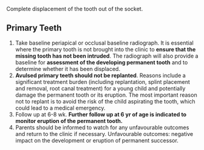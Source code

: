 Complete displacement of the tooth out of the socket.

## Primary Teeth
1. Take baseline periapical or occlusal baseline radiograph. It is essential where the primary tooth is not brought into the clinic to **ensure that the missing tooth has not been intruded**. The radiograph will also provide a baseline for **assessment of the developing permanent tooth** and to determine whether it has been displaced.
2. **Avulsed primary teeth should not be replanted**. Reasons include a significant treatment burden (including replantation, splint placement and removal, root canal treatment) for a young child and potentially damage the permanent tooth or its eruption. The most important reason not to replant is to avoid the risk of the child aspirating the tooth, which could lead to a medical emergency.
3. Follow up at 6-8 wk. **Further follow up at 6 yr of age is indicated to monitor eruption of the permanent tooth.**
4. Parents should be informed to watch for any unfavourable outcomes and return to the clinic if necessary. 
	Unfavourable outcomes: negative impact on the development or eruption of permanent successor.